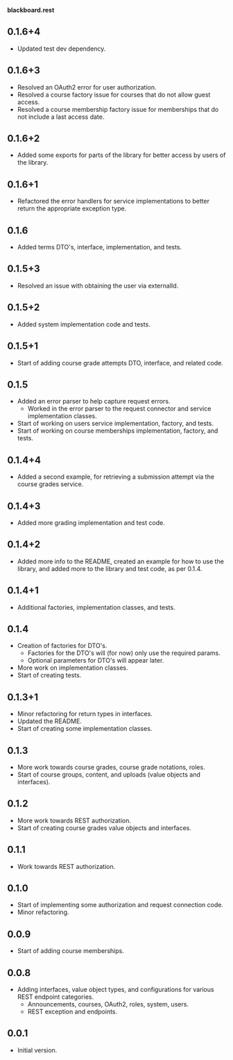**blackboard.rest**

## 0.1.6+4
- Updated test dev dependency.

## 0.1.6+3
- Resolved an OAuth2 error for user authorization.
- Resolved a course factory issue for courses that do not allow guest access.
- Resolved a course membership factory issue for memberships that do not include
a last access date.

## 0.1.6+2
- Added some exports for parts of the library for better access by users of the
library.

## 0.1.6+1
- Refactored the error handlers for service implementations to better return
the appropriate exception type.

## 0.1.6
- Added terms DTO's, interface, implementation, and tests.

## 0.1.5+3
- Resolved an issue with obtaining the user via externalId.

## 0.1.5+2
- Added system implementation code and tests.

## 0.1.5+1
- Start of adding course grade attempts DTO, interface, and related code.

## 0.1.5
- Added an error parser to help capture request errors.
  - Worked in the error parser to the request connector and service
  implementation classes.
- Start of working on users service implementation, factory, and tests.
- Start of working on course memberships implementation, factory, and tests.

## 0.1.4+4
- Added a second example, for retrieving a submission attempt via the course
grades service.

## 0.1.4+3
- Added more grading implementation and test code.

## 0.1.4+2
- Added more info to the README, created an example for how to use the library,
and added more to the library and test code, as per 0.1.4.

## 0.1.4+1
- Additional factories, implementation classes, and tests.

## 0.1.4
- Creation of factories for DTO's.
  - Factories for the DTO's will (for now) only use the required params.
  - Optional parameters for DTO's will appear later.
- More work on implementation classes.
- Start of creating tests.

## 0.1.3+1
- Minor refactoring for return types in interfaces.
- Updated the README.
- Start of creating some implementation classes.

## 0.1.3
- More work towards course grades, course grade notations, roles.
- Start of course groups, content, and uploads (value objects and interfaces).

## 0.1.2
- More work towards REST authorization.
- Start of creating course grades value objects and interfaces.

## 0.1.1
- Work towards REST authorization.

## 0.1.0
- Start of implementing some authorization and request connection code.
- Minor refactoring.

## 0.0.9
- Start of adding course memberships.

## 0.0.8
- Adding interfaces, value object types, and configurations for various REST
endpoint categories.
  - Announcements, courses, OAuth2, roles, system, users.
  - REST exception and endpoints.

## 0.0.1
- Initial version.
